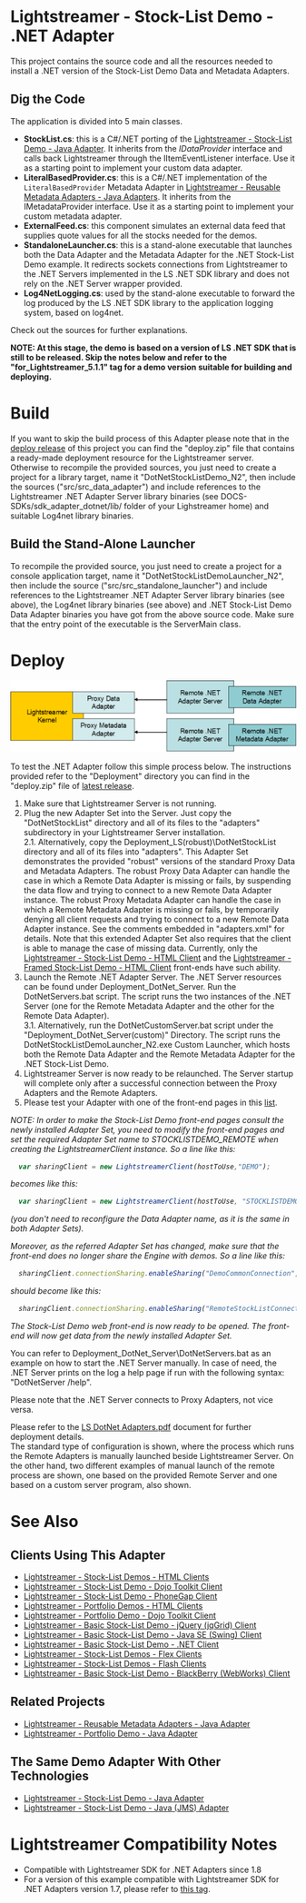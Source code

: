 # Lightstreamer - Stock-List Demo - .NET Adapter #
<!-- START DESCRIPTION lightstreamer-example-stocklist-adapter-dotnet -->

This project contains the source code and all the resources needed to install a .NET version of the Stock-List Demo Data and Metadata Adapters.

## Dig the Code ##
The application is divided into 5 main classes.

* <b>StockList.cs</b>: this is a C#/.NET porting of the [Lightstreamer - Stock-List Demo - Java Adapter](https://github.com/Weswit/Lightstreamer-example-StockList-adapter-java). It inherits from the <i>IDataProvider</i> interface and calls back Lightstreamer through the IItemEventListener interface. Use it as a starting point to implement your custom data adapter.<br>
* <b>LiteralBasedProvider.cs</b>: this is a C#/.NET implementation of the `LiteralBasedProvider` Metadata Adapter in  [Lightstreamer - Reusable Metadata Adapters - Java Adapters](https://github.com/Weswit/Lightstreamer-example-ReusableMetadata-adapter-java). It inherits from the IMetadataProvider interface. Use it as a starting point to implement your custom metadata adapter.<br>
* <b>ExternalFeed.cs</b>: this component simulates an external data feed that supplies quote values for all the stocks needed for the demos.
* <b>StandaloneLauncher.cs</b>: this is a stand-alone executable that launches both the Data Adapter and the Metadata Adapter for the .NET Stock-List Demo example. It redirects sockets connections from Lightstreamer to the .NET Servers implemented in the LS .NET SDK library and does not rely on the .NET Server wrapper provided.<br>
* <b>Log4NetLogging.cs</b>: used by the stand-alone executable to forward the log produced by the LS .NET SDK library to the application logging system, based on log4net.<br>

Check out the sources for further explanations.<br>

<b>NOTE: At this stage, the demo is based on a version of LS .NET SDK that is still to be released. Skip the notes below and refer to the "for_Lightstreamer_5.1.1" tag for a demo version suitable for building and deploying.</b>

<!-- END DESCRIPTION lightstreamer-example-stocklist-adapter-dotnet -->
# Build #

If you want to skip the build process of this Adapter please note that in the [deploy release](https://github.com/Weswit/Lightstreamer-example-StockList-adapter-dotnet/releases) of this project you can find the "deploy.zip" file that contains a ready-made deployment resource for the Lightstreamer server.<br>
Otherwise to recompile the provided sources, you just need to create a project for a library target, name it "DotNetStockListDemo_N2", then include the sources ("src/src_data_adapter") and include references to the Lightstreamer .NET Adapter Server library binaries (see DOCS-SDKs/sdk_adapter_dotnet/lib/ folder of your Lighstreamer home) and suitable Log4net library binaries.<br>

## Build the Stand-Alone Launcher ##
To recompile the provided source, you just need to create a project for a console application target, name it "DotNetStockListDemoLauncher_N2", then include the source ("src/src_standalone_launcher") and include references to the Lightstreamer .NET Adapter Server library binaries (see above), the Log4net library binaries (see above) and .NET Stock-List Demo Data Adapter binaries you have got from the above source code. Make sure that the entry point of the executable is the ServerMain class.

# Deploy #

![General Architecture](generalarchitecture_new.png)

To test the .NET Adapter follow this simple process below.
The instructions provided refer to the "Deployment" directory you can find in the "deploy.zip" file of [latest release](https://github.com/Weswit/Lightstreamer-example-StockList-adapter-dotnet/releases).

1. Make sure that Lightstreamer Server is not running.
2. Plug the new Adapter Set into the Server. Just copy the "DotNetStockList" directory and all of its files to the "adapters" subdirectory in your Lightstreamer Server installation.<br>
2.1. Alternatively, copy the Deployment_LS(robust)\DotNetStockList directory and all of its files into "adapters". This Adapter Set demonstrates the provided "robust" versions of the standard Proxy Data and Metadata Adapters. The robust Proxy Data Adapter can handle the case in which a Remote Data Adapter is missing or fails, by suspending the data flow and trying to connect to a new Remote Data Adapter instance. The robust Proxy Metadata Adapter can handle the case in which a Remote Metadata Adapter is missing or fails, by temporarily denying all client requests and trying to connect to a new Remote Data Adapter instance. See the comments embedded in "adapters.xml" for details. Note that this extended Adapter Set also requires that the client is able to manage the case of missing data. Currently, only the [Lightstreamer - Stock-List Demo - HTML Client](https://github.com/Weswit/Lightstreamer-example-StockList-client-javascript#stocklist-demo) and the [Lightstreamer - Framed Stock-List Demo - HTML Client](https://github.com/Weswit/Lightstreamer-example-StockList-client-javascript#framed-stocklist-demo) front-ends have such ability.
3. Launch the Remote .NET Adapter Server. The .NET Server resources can be found under Deployment_DotNet_Server. Run the DotNetServers.bat script. The script runs the two instances of the .NET Server (one for the Remote Metadata Adapter and the other for the Remote Data Adapter).<br>
3.1. Alternatively, run the DotNetCustomServer.bat script under the "Deployment_DotNet_Server(custom)" Directory. The script runs the DotNetStockListDemoLauncher_N2.exe Custom Launcher, which hosts both the Remote Data Adapter and the Remote Metadata Adapter for the .NET Stock-List Demo.
4. Lightstreamer Server is now ready to be relaunched. The Server startup will complete only after a successful connection between the Proxy Adapters and the Remote Adapters.
5. Please test your Adapter with one of the front-end pages in this [list](https://github.com/Weswit/Lightstreamer-example-StockList-adapter-dotnet#clients-using-this-adapter).

<i>NOTE: In order to make the Stock-List Demo front-end pages consult the newly installed Adapter Set, you need to modify the front-end pages and set the required Adapter Set name to STOCKLISTDEMO_REMOTE when creating the LightstreamerClient instance.
So a line like this:
```js
  var sharingClient = new LightstreamerClient(hostToUse,"DEMO");
```
becomes like this:
```js
  var sharingClient = new LightstreamerClient(hostToUse, "STOCKLISTDEMO_REMOTE");
```
(you don't need to reconfigure the Data Adapter name, as it is the same in both Adapter Sets).

Moreover, as the referred Adapter Set has changed, make sure that the front-end does no longer share the Engine with demos.
So a line like this:
```js
  sharingClient.connectionSharing.enableSharing("DemoCommonConnection","ls/","SHARE_SESSION", true);
```
should become like this:
```js
  sharingClient.connectionSharing.enableSharing("RemoteStockListConnection","ls/","SHARE_SESSION", true);
```
The Stock-List Demo web front-end is now ready to be opened. The front-end will now get data from the newly installed Adapter Set.</i>

You can refer to Deployment_DotNet_Server\DotNetServers.bat as an example on how to start the .NET Server manually.
In case of need, the .NET Server prints on the log a help page if run with the following syntax: "DotNetServer /help".

Please note that the .NET Server connects to Proxy Adapters, not vice versa.

Please refer to the [LS DotNet Adapters.pdf](http://www.lightstreamer.com/latest/Lightstreamer_Allegro-Presto-Vivace_6_0_Colosseo/Lightstreamer/DOCS-SDKs/sdk_adapter_dotnet/doc/DotNet%20Adapters.pdf) document for further deployment details.<br>
The standard type of configuration is shown, where the process which runs the Remote Adapters is manually launched beside Lightstreamer Server.
On the other hand, two different examples of manual launch of the remote process are shown, one based on the provided Remote Server and one based on a custom server program, also shown.
  
# See Also #

## Clients Using This Adapter ##

<!-- START RELATED_ENTRIES -->

* [Lightstreamer - Stock-List Demos - HTML Clients](https://github.com/Weswit/Lightstreamer-example-Stocklist-client-javascript)
* [Lightstreamer - Stock-List Demo - Dojo Toolkit Client](https://github.com/Weswit/Lightstreamer-example-StockList-client-dojo)
* [Lightstreamer - Stock-List Demo - PhoneGap Client](https://github.com/Weswit/Lightstreamer-example-StockList-client-phonegap)
* [Lightstreamer - Portfolio Demos - HTML Clients](https://github.com/Weswit/Lightstreamer-example-Portfolio-client-javascript)
* [Lightstreamer - Portfolio Demo - Dojo Toolkit Client](https://github.com/Weswit/Lightstreamer-example-Portfolio-client-dojo)
* [Lightstreamer - Basic Stock-List Demo - jQuery (jqGrid) Client](https://github.com/Weswit/Lightstreamer-example-StockList-client-jquery)
* [Lightstreamer - Basic Stock-List Demo - Java SE (Swing) Client](https://github.com/Weswit/Lightstreamer-example-StockList-client-java)
* [Lightstreamer - Basic Stock-List Demo - .NET Client](https://github.com/Weswit/Lightstreamer-example-StockList-client-dotnet)
* [Lightstreamer - Stock-List Demos - Flex Clients](https://github.com/Weswit/Lightstreamer-example-StockList-client-flex)
* [Lightstreamer - Stock-List Demos - Flash Clients](https://github.com/Weswit/Lightstreamer-example-StockList-client-flash)
* [Lightstreamer - Basic Stock-List Demo - BlackBerry (WebWorks) Client](https://github.com/Weswit/Lightstreamer-example-StockList-client-blackberry10-html)

<!-- END RELATED_ENTRIES -->
## Related Projects ##
* [Lightstreamer - Reusable Metadata Adapters - Java Adapter](https://github.com/Weswit/Lightstreamer-example-ReusableMetadata-adapter-java)
* [Lightstreamer - Portfolio Demo - Java Adapter](https://github.com/Weswit/Lightstreamer-example-Portfolio-adapter-java)

## The Same Demo Adapter With Other Technologies ##
* [Lightstreamer - Stock-List Demo - Java Adapter](https://github.com/Weswit/Lightstreamer-example-StockList-adapter-java)
* [Lightstreamer - Stock-List Demo - Java (JMS) Adapter](https://github.com/Weswit/Lightstreamer-example-StockList-adapter-JMS)

# Lightstreamer Compatibility Notes #

- Compatible with Lightstreamer SDK for .NET Adapters since 1.8
- For a version of this example compatible with Lightstreamer SDK for .NET Adapters version 1.7, please refer to [this tag](https://github.com/Weswit/Lightstreamer-example-StockList-adapter-dotnet/tree/for_Lightstreamer_5.1.1).

